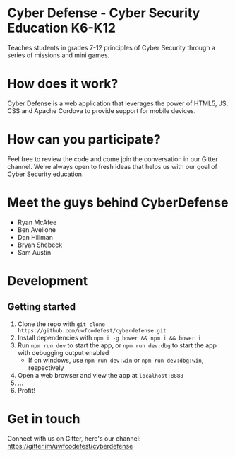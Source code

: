 # Cyber Defense - Cyber Security Education K6-K12
Teaches students in grades 7-12 principles of Cyber Security through a series of missions and mini games.

# How does it work?
Cyber Defense is a web application that leverages the power of HTML5, JS, CSS and Apache Cordova to provide support for mobile devices.


# How can you participate?
Feel free to review the code and come join the conversation in our Gitter channel.
We're always open to fresh ideas that helps us with our goal of Cyber Security education.

# Meet the guys behind CyberDefense
- Ryan McAfee
- Ben Avellone
- Dan Hillman
- Bryan Shebeck
- Sam Austin

# Development
## Getting started
1. Clone the repo with `git clone https://github.com/uwfcodefest/cyberdefense.git`
2. Install dependencies with `npm i -g bower && npm i && bower i`
3. Run `npm run dev` to start the app, or `npm run dev:dbg` to start the app with debugging output enabled
    - If on windows, use `npm run dev:win` or `npm run dev:dbg:win`, respectively
4. Open a web browser and view the app at `localhost:8888`
5. ...
6. Profit!

# Get in touch
Connect with us on Gitter, here's our channel: https://gitter.im/uwfcodefest/cyberdefense
